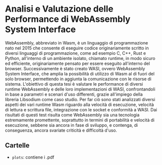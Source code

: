 # Analisi e Valutazione delle Performance di WebAssembly System Interface

WebAssembly, abbreviato in Wasm, è un linguaggio di programmazione nato nel 2015 che consente di eseguire codice originariamente scritto in diversi linguaggi di programmazione, come ad esempio C, C++, Rust e Python, all'interno di un ambiente isolato, chiamato runtime, in modo sicuro ed efficiente, originariamente pensato per essere eseguito all'interno del browser. Successivamente è stato creato WASI, ovvero WebAssembly System Interface, che amplia la possibilità di utilizzo di Wasm al di fuori del solo browser, permettendo in aggiunta la comunicazione con le risorse di sistema. L'obiettivo di questa tesi è valutare le performance di diversi runtime WebAssembly e delle loro implementazioni di WASI, confrontandoli in base a parametri e scenari d'uso differenti, grazie all'impiego della libreria Libsodium come caso studio. Per far ciò sono stati analizzati diversi aspetti dei vari runtime Wasm riguardo alla velocità di esecuzione, velocità di lettura e scrittura file, integrazione con le socket e conformità a WASI. Dai risultati di questi test risulta come WebAssembly sia una tecnologia estremamente promettente, soprattutto in termini di portabilità e velocità di esecuzione, sebbene sia ancora in fase di sviluppo, e contenga, di conseguenza, ancora svariate criticità e difficoltà d'uso.

## Cartelle

- `plots`: contiene i .pdf
